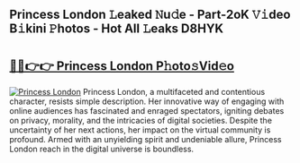 ## Princess London 𝙻eaked 𝙽u𝚍e - Part-2oK 𝚅𝚒deo B𝚒kini 𝙿hotos - Hot All 𝙻eaks D8HYK

# <h2><a href="http://ld6sy5.urlbe.top/?page=Princess+London">🔗🔗👉👉 Princess London P𝚑oto𝚜Vid𝚎o</a></h2>

[![Princess London](https://i.imgur.com/eBuTRDB.gif)](http://ld6sy5.urlbe.top/?page=Princess+London)
Princess London, a multifaceted and contentious character, resists simple description. Her innovative way of engaging with online audiences has fascinated and enraged spectators, igniting debates on privacy, morality, and the intricacies of digital societies. Despite the uncertainty of her next actions, her impact on the virtual community is profound. Armed with an unyielding spirit and undeniable allure, Princess London reach in the digital universe is boundless.
